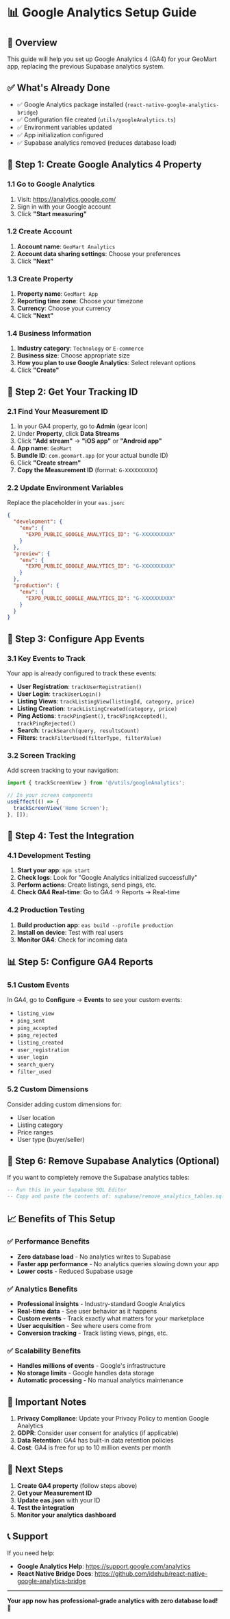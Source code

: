 # 📊 Google Analytics Setup Guide

## 🎯 **Overview**
This guide will help you set up Google Analytics 4 (GA4) for your GeoMart app, replacing the previous Supabase analytics system.

## ✅ **What's Already Done**
- ✅ Google Analytics package installed (`react-native-google-analytics-bridge`)
- ✅ Configuration file created (`utils/googleAnalytics.ts`)
- ✅ Environment variables updated
- ✅ App initialization configured
- ✅ Supabase analytics removed (reduces database load)

## 🚀 **Step 1: Create Google Analytics 4 Property**

### 1.1 Go to Google Analytics
1. Visit: https://analytics.google.com/
2. Sign in with your Google account
3. Click **"Start measuring"**

### 1.2 Create Account
1. **Account name**: `GeoMart Analytics`
2. **Account data sharing settings**: Choose your preferences
3. Click **"Next"**

### 1.3 Create Property
1. **Property name**: `GeoMart App`
2. **Reporting time zone**: Choose your timezone
3. **Currency**: Choose your currency
4. Click **"Next"**

### 1.4 Business Information
1. **Industry category**: `Technology` or `E-commerce`
2. **Business size**: Choose appropriate size
3. **How you plan to use Google Analytics**: Select relevant options
4. Click **"Create"**

## 🔑 **Step 2: Get Your Tracking ID**

### 2.1 Find Your Measurement ID
1. In your GA4 property, go to **Admin** (gear icon)
2. Under **Property**, click **Data Streams**
3. Click **"Add stream"** → **"iOS app"** or **"Android app"**
4. **App name**: `GeoMart`
5. **Bundle ID**: `com.geomart.app` (or your actual bundle ID)
6. Click **"Create stream"**
7. **Copy the Measurement ID** (format: `G-XXXXXXXXXX`)

### 2.2 Update Environment Variables
Replace the placeholder in your `eas.json`:

```json
{
  "development": {
    "env": {
      "EXPO_PUBLIC_GOOGLE_ANALYTICS_ID": "G-XXXXXXXXXX"
    }
  },
  "preview": {
    "env": {
      "EXPO_PUBLIC_GOOGLE_ANALYTICS_ID": "G-XXXXXXXXXX"
    }
  },
  "production": {
    "env": {
      "EXPO_PUBLIC_GOOGLE_ANALYTICS_ID": "G-XXXXXXXXXX"
    }
  }
}
```

## 📱 **Step 3: Configure App Events**

### 3.1 Key Events to Track
Your app is already configured to track these events:

- **User Registration**: `trackUserRegistration()`
- **User Login**: `trackUserLogin()`
- **Listing Views**: `trackListingView(listingId, category, price)`
- **Listing Creation**: `trackListingCreated(category, price)`
- **Ping Actions**: `trackPingSent()`, `trackPingAccepted()`, `trackPingRejected()`
- **Search**: `trackSearch(query, resultsCount)`
- **Filters**: `trackFilterUsed(filterType, filterValue)`

### 3.2 Screen Tracking
Add screen tracking to your navigation:

```typescript
import { trackScreenView } from '@/utils/googleAnalytics';

// In your screen components
useEffect(() => {
  trackScreenView('Home Screen');
}, []);
```

## 🧪 **Step 4: Test the Integration**

### 4.1 Development Testing
1. **Start your app**: `npm start`
2. **Check logs**: Look for "Google Analytics initialized successfully"
3. **Perform actions**: Create listings, send pings, etc.
4. **Check GA4 Real-time**: Go to GA4 → Reports → Real-time

### 4.2 Production Testing
1. **Build production app**: `eas build --profile production`
2. **Install on device**: Test with real users
3. **Monitor GA4**: Check for incoming data

## 📊 **Step 5: Configure GA4 Reports**

### 5.1 Custom Events
In GA4, go to **Configure** → **Events** to see your custom events:
- `listing_view`
- `ping_sent`
- `ping_accepted`
- `ping_rejected`
- `listing_created`
- `user_registration`
- `user_login`
- `search_query`
- `filter_used`

### 5.2 Custom Dimensions
Consider adding custom dimensions for:
- User location
- Listing category
- Price ranges
- User type (buyer/seller)

## 🔧 **Step 6: Remove Supabase Analytics (Optional)**

If you want to completely remove the Supabase analytics tables:

```sql
-- Run this in your Supabase SQL Editor
-- Copy and paste the contents of: supabase/remove_analytics_tables.sql
```

## 📈 **Benefits of This Setup**

### ✅ **Performance Benefits**
- **Zero database load** - No analytics writes to Supabase
- **Faster app performance** - No analytics queries slowing down your app
- **Lower costs** - Reduced Supabase usage

### ✅ **Analytics Benefits**
- **Professional insights** - Industry-standard Google Analytics
- **Real-time data** - See user behavior as it happens
- **Custom events** - Track exactly what matters for your marketplace
- **User acquisition** - See where users come from
- **Conversion tracking** - Track listing views, pings, etc.

### ✅ **Scalability Benefits**
- **Handles millions of events** - Google's infrastructure
- **No storage limits** - Google handles data storage
- **Automatic processing** - No manual analytics maintenance

## 🚨 **Important Notes**

1. **Privacy Compliance**: Update your Privacy Policy to mention Google Analytics
2. **GDPR**: Consider user consent for analytics (if applicable)
3. **Data Retention**: GA4 has built-in data retention policies
4. **Cost**: GA4 is free for up to 10 million events per month

## 🎯 **Next Steps**

1. **Create GA4 property** (follow steps above)
2. **Get your Measurement ID**
3. **Update eas.json** with your ID
4. **Test the integration**
5. **Monitor your analytics dashboard**

## 📞 **Support**

If you need help:
- **Google Analytics Help**: https://support.google.com/analytics
- **React Native Bridge Docs**: https://github.com/idehub/react-native-google-analytics-bridge

---

**Your app now has professional-grade analytics with zero database load! 🚀**
